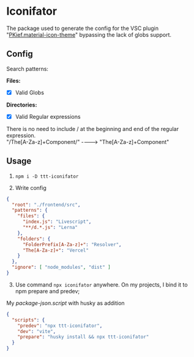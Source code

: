 # Iconifator

The package used to generate the config for the VSC plugin "[PKief.material-icon-theme](https://marketplace.visualstudio.com/items?itemName=PKief.material-icon-theme)" bypassing the lack of globs support.

## Config

Search patterns:

**Files:**

- [x] Valid Globs

**Directories:**

- [x] Valid Regular expressions

There is no need to include / at the beginning and end of the regular expression.<br>
"/The[A-Za-z]+Component/" ----> "The[A-Za-z]+Component"


## Usage 

1. `npm i -D ttt-iconifator`

2. Write config

```json
{
  "root": "./frontend/src",
  "patterns": {
    "files": {
      "index.js": "Livescript",
      "**/d.*.js": "Lerna"
    },
    "folders": {
      "FolderPrefix[A-Za-z]+": "Resolver",
      "The[A-Za-z]+": "Vercel"
    }
  },
  "ignore": [ "node_modules", "dist" ]
}
```
3. Use command `npx iconifator` anywhere. On my projects, I bind it to npm prepare and predev;

My *package-json.script* with husky as addition

```json
{
  "scripts": {
    "predev": "npx ttt-iconifator",
    "dev": "vite",
    "prepare": "husky install && npx ttt-iconifator"
  }
}
```
